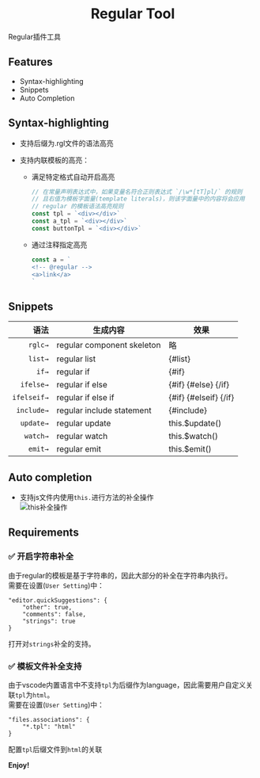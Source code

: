 <p>
  <h1 align="center">Regular Tool</h1>
</p>

Regular插件工具

## Features
- Syntax-highlighting
- Snippets
- Auto Completion

## Syntax-highlighting

* 支持后缀为.rgl文件的语法高亮
* 支持内联模板的高亮：

  * 满足特定格式自动开启高亮

      ```js
      // 在常量声明表达式中，如果变量名符合正则表达式 `/\w*[tT]pl/` 的规则
      // 且右值为模板字面量(template literals)，则该字面量中的内容将会应用
      // regular 的模板语法高亮规则
      const tpl = `<div></div>`
      const a_tpl = `<div></div>`
      const buttonTpl = `<div></div>`
      ```
      
  * 通过注释指定高亮

    ```js
    const a = `
    <!-- @regular -->
    <a>link</a>
    `
    ```

## Snippets

| 语法  | 生成内容 | 效果 |
| -------: | ------- | ---- |
| `rglc→`   | regular component skeleton | 略 
| `list→`   | regular list | {#list}
| `if→`  | regular if | {#if}
| `ifelse→`  | regular if else | {#if} {#else} {/if}
| `ifelseif→`  | regular if else if | {#if} {#elseif} {/if}
| `include→`  | regular include statement | {#include}
| `update→`  | regular update | this.$update()
| `watch→`  | regular watch | this.$watch()
| `emit→`  | regular emit | this.$emit()

## Auto completion
- 支持js文件内使用`this.`进行方法的补全操作  
![this补全操作](image/this.gif)

## Requirements

### ✅ 开启字符串补全
由于regular的模板是基于字符串的，因此大部分的补全在字符串内执行。  
需要在设置(`User Setting`)中：
```
"editor.quickSuggestions": {
    "other": true,
    "comments": false,
    "strings": true
}
```
打开对`strings`补全的支持。

### ✅ 模板文件补全支持  
由于vscode内置语言中不支持`tpl`为后缀作为language，因此需要用户自定义关联`tpl`为`html`。  
需要在设置(`User Setting`)中：
```
"files.associations": {
    "*.tpl": "html"
}
```
配置`tpl`后缀文件到`html`的关联

**Enjoy!**
